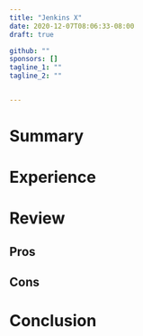```yaml
---
title: "Jenkins X"
date: 2020-12-07T08:06:33-08:00
draft: true

github: ""
sponsors: []
tagline_1: ""
tagline_2: ""


---
```


# Summary

# Experience

# Review

## Pros

## Cons

# Conclusion